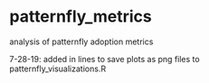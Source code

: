 # patternfly_metrics
analysis of patternfly adoption metrics

7-28-19: added in lines to save plots as png files to patternfly_visualizations.R 

